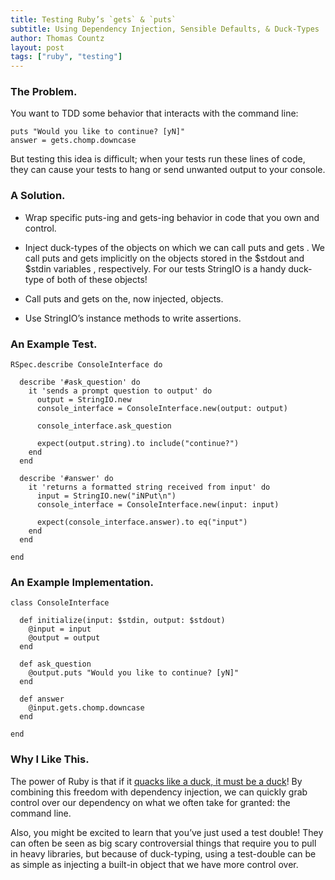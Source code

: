```yaml
---
title: Testing Ruby’s `gets` & `puts`
subtitle: Using Dependency Injection, Sensible Defaults, & Duck-Types
author: Thomas Countz
layout: post
tags: ["ruby", "testing"]
---
```


### The Problem.

You want to TDD some behavior that interacts with the command line:

```
puts "Would you like to continue? [yN]"
answer = gets.chomp.downcase
```

But testing this idea is difficult; when your tests run these lines of code, they can cause your tests to hang or send unwanted output to your console.

### A Solution.

* Wrap specific puts-ing and gets-ing behavior in code that you own and control.

* Inject duck-types of the objects on which we can call puts and gets . We call puts and gets implicitly on the objects stored in the $stdout and $stdin variables , respectively. For our tests StringIO is a handy duck-type of both of these objects!

* Call puts and gets on the, now injected, objects.

* Use StringIO’s instance methods to write assertions.

### An Example Test.

```
RSpec.describe ConsoleInterface do

  describe '#ask_question' do
    it 'sends a prompt question to output' do
      output = StringIO.new
      console_interface = ConsoleInterface.new(output: output)

      console_interface.ask_question

      expect(output.string).to include("continue?")
    end
  end

  describe '#answer' do
    it 'returns a formatted string received from input' do
      input = StringIO.new("iNPut\n")
      console_interface = ConsoleInterface.new(input: input)

      expect(console_interface.answer).to eq("input")
    end
  end

end
```

### An Example Implementation.

```
class ConsoleInterface

  def initialize(input: $stdin, output: $stdout)
    @input = input
    @output = output
  end

  def ask_question
    @output.puts "Would you like to continue? [yN]"
  end

  def answer
    @input.gets.chomp.downcase
  end

end
```

### Why I Like This.

The power of Ruby is that if it [quacks like a duck, it must be a duck](https://stackoverflow.com/questions/4205130/what-is-duck-typing)! By combining this freedom with dependency injection, we can quickly grab control over our dependency on what we often take for granted: the command line.

Also, you might be excited to learn that you’ve just used a test double! They can often be seen as big scary controversial things that require you to pull in heavy libraries, but because of duck-typing, using a test-double can be as simple as injecting a built-in object that we have more control over.
